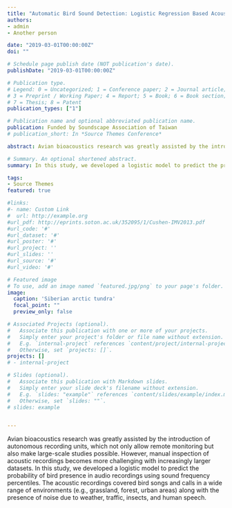 ```yaml
---
title: "Automatic Bird Sound Detection: Logistic Regression Based Acoustic Occupancy Model"
authors:
- admin
- Another person

date: "2019-03-01T00:00:00Z"
doi: ""

# Schedule page publish date (NOT publication's date).
publishDate: "2019-03-01T00:00:00Z"

# Publication type.
# Legend: 0 = Uncategorized; 1 = Conference paper; 2 = Journal article;
# 3 = Preprint / Working Paper; 4 = Report; 5 = Book; 6 = Book section;
# 7 = Thesis; 8 = Patent
publication_types: ["1"]

# Publication name and optional abbreviated publication name.
publication: Funded by Soundscape Association of Taiwan
# publication_short: In *Source Themes Conference*

abstract: Avian bioacoustics research was greatly assisted by the introduction of autonomous recording units, which not only allow remote monitoring but also make large-scale studies possible. However, manual inspection of acoustic recordings becomes more challenging with increasingly larger datasets. In this study, we developed a logistic model to predict the probability of bird presence in audio recordings using sound frequency percentiles. The acoustic recordings covered bird songs and calls in a wide range of environments (e.g., grassland, forest, urban areas) along with the presence of noise due to weather, traffic, insects, and human speech.

# Summary. An optional shortened abstract.
summary: In this study, we developed a logistic model to predict the probability of bird presence in audio recordings using sound frequency percentiles. The acoustic recordings covered bird songs and calls in a wide range of environments (e.g., grassland, forest, urban areas) along with the presence of noise due to weather, traffic, insects, and human speech.

tags:
- Source Themes
featured: true

#links:
#- name: Custom Link
#  url: http://example.org
#url_pdf: http://eprints.soton.ac.uk/352095/1/Cushen-IMV2013.pdf
#url_code: '#'
#url_dataset: '#'
#url_poster: '#'
#url_project: ''
#url_slides: ''
#url_source: '#'
#url_video: '#'

# Featured image
# To use, add an image named `featured.jpg/png` to your page's folder. 
image:
  caption: 'Siberian arctic tundra'
  focal_point: ""
  preview_only: false

# Associated Projects (optional).
#   Associate this publication with one or more of your projects.
#   Simply enter your project's folder or file name without extension.
#   E.g. `internal-project` references `content/project/internal-project/index.md`.
#   Otherwise, set `projects: []`.
projects: []
# - internal-project

# Slides (optional).
#   Associate this publication with Markdown slides.
#   Simply enter your slide deck's filename without extension.
#   E.g. `slides: "example"` references `content/slides/example/index.md`.
#   Otherwise, set `slides: ""`.
# slides: example


---
```


Avian bioacoustics research was greatly assisted by the introduction of autonomous recording units, which not only allow remote monitoring but also make large-scale studies possible. However, manual inspection of acoustic recordings becomes more challenging with increasingly larger datasets. In this study, we developed a logistic model to predict the probability of bird presence in audio recordings using sound frequency percentiles. The acoustic recordings covered bird songs and calls in a wide range of environments (e.g., grassland, forest, urban areas) along with the presence of noise due to weather, traffic, insects, and human speech.